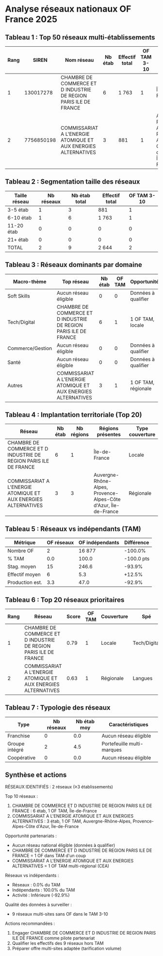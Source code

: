 # Analyse réseaux nationaux OF France 2025

## Tableau 1 : Top 50 réseaux multi-établissements
| Rang | SIREN | Nom réseau | Nb étab | Effectif total | OF TAM 3-10 | Régions | Spé principale |
| --- | --- | --- | --- | --- | --- | --- | --- |
| 1 | 130017278 | CHAMBRE DE COMMERCE ET D INDUSTRIE DE REGION PARIS ILE DE FRANCE | 6 | 1 763 | 1 | Île-de-France | Tech/Digital |
| 2 | 7756850198 | COMMISSARIAT A L'ENERGIE ATOMIQUE ET AUX ENERGIES ALTERNATIVES | 3 | 881 | 1 | Auvergne-Rhône-Alpes, Provence-Alpes-Côte d'Azur, Île-de-France | Langues |

## Tableau 2 : Segmentation taille des réseaux
| Taille réseau | Nb réseaux | Nb étab total | Effectif total | OF TAM 3-10 |
| --- | --- | --- | --- | --- |
| 3-5 étab | 1 | 3 | 881 | 1 |
| 6-10 étab | 1 | 6 | 1 763 | 1 |
| 11-20 étab | 0 | 0 | 0 | 0 |
| 21+ étab | 0 | 0 | 0 | 0 |
| TOTAL | 2 | 9 | 2 644 | 2 |

## Tableau 3 : Réseaux dominants par domaine
| Macro-thème | Top réseau | Nb étab | OF TAM | Opportunité |
| --- | --- | --- | --- | --- |
| Soft Skills | Aucun réseau éligible | 0 | 0 | Données à qualifier |
| Tech/Digital | CHAMBRE DE COMMERCE ET D INDUSTRIE DE REGION PARIS ILE DE FRANCE | 6 | 1 | 1 OF TAM, locale |
| Commerce/Gestion | Aucun réseau éligible | 0 | 0 | Données à qualifier |
| Santé | Aucun réseau éligible | 0 | 0 | Données à qualifier |
| Autres | COMMISSARIAT A L'ENERGIE ATOMIQUE ET AUX ENERGIES ALTERNATIVES | 3 | 1 | 1 OF TAM, régionale |

## Tableau 4 : Implantation territoriale (Top 20)
| Réseau | Nb étab | Nb régions | Régions présentes | Type couverture |
| --- | --- | --- | --- | --- |
| CHAMBRE DE COMMERCE ET D INDUSTRIE DE REGION PARIS ILE DE FRANCE | 6 | 1 | Île-de-France | Locale |
| COMMISSARIAT A L'ENERGIE ATOMIQUE ET AUX ENERGIES ALTERNATIVES | 3 | 3 | Auvergne-Rhône-Alpes, Provence-Alpes-Côte d'Azur, Île-de-France | Régionale |

## Tableau 5 : Réseaux vs indépendants (TAM)
| Métrique | OF réseaux | OF indépendants | Différence |
| --- | --- | --- | --- |
| Nombre OF | 2 | 16 877 | -100.0% |
| % TAM | 0.0 | 100.0 | -100.0 pts |
| Stag. moyen | 15 | 246.6 | -93.9% |
| Effectif moyen | 6 | 5.3 | +12.5% |
| Production est. | 3.3 | 47.0 | -92.9% |

## Tableau 6 : Top 20 réseaux prioritaires
| Rang | Réseau | Score | OF TAM | Couverture | Spé | Action |
| --- | --- | --- | --- | --- | --- | --- |
| 1 | CHAMBRE DE COMMERCE ET D INDUSTRIE DE REGION PARIS ILE DE FRANCE | 0.79 | 1 | Locale | Tech/Digital | Approche locale ciblée |
| 2 | COMMISSARIAT A L'ENERGIE ATOMIQUE ET AUX ENERGIES ALTERNATIVES | 0.63 | 1 | Régionale | Langues | Identifier relais régionaux |

## Tableau 7 : Typologie des réseaux
| Type | Nb réseaux | Nb étab moy | Caractéristiques |
| --- | --- | --- | --- |
| Franchise | 0 | 0.0 | Aucun réseau éligible |
| Groupe intégré | 2 | 4.5 | Portefeuille multi-marques |
| Coopérative | 0 | 0.0 | Aucun réseau éligible |

## Synthèse et actions
RÉSEAUX IDENTIFIÉS : 2 réseaux (≥3 établissements)

Top 10 réseaux :
1. CHAMBRE DE COMMERCE ET D INDUSTRIE DE REGION PARIS ILE DE FRANCE : 6 étab, 1 OF TAM, Île-de-France
2. COMMISSARIAT A L'ENERGIE ATOMIQUE ET AUX ENERGIES ALTERNATIVES : 3 étab, 1 OF TAM, Auvergne-Rhône-Alpes, Provence-Alpes-Côte d'Azur, Île-de-France

Opportunité partenariats :
- Aucun réseau national éligible (données à qualifier)
- CHAMBRE DE COMMERCE ET D INDUSTRIE DE REGION PARIS ILE DE FRANCE = 1 OF dans TAM d'un coup
- COMMISSARIAT A L'ENERGIE ATOMIQUE ET AUX ENERGIES ALTERNATIVES = 1 OF TAM multi-régional (CEA)

Réseaux vs indépendants :
- Réseaux : 0.0% du TAM
- Indépendants : 100.0% du TAM
- Activité : Inférieure (-92.9%)

Qualité des données à surveiller :
- 9 réseaux multi-sites sans OF dans le TAM 3-10

Actions recommandées :
1. Engager CHAMBRE DE COMMERCE ET D INDUSTRIE DE REGION PARIS ILE DE FRANCE comme pilote partenariat
2. Qualifier les effectifs des 9 réseaux hors TAM
3. Préparer offre multi-sites adaptée (tarification volume)

